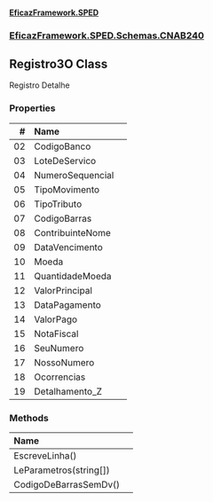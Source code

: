 #### [EficazFramework.SPED](EficazFrameworkSPED.md 'EficazFramework SPED')
### [EficazFramework.SPED.Schemas.CNAB240](EficazFramework.SPED.Schemas.CNAB240.md 'EficazFramework.SPED.Schemas.CNAB240')

## Registro3O Class

Registro Detalhe
### Properties

| # | Name | |
| ---: | :--- | :--- |
| 02 | CodigoBanco |  |
| 03 | LoteDeServico |  |
| 04 | NumeroSequencial |  |
| 05 | TipoMovimento |  |
| 06 | TipoTributo |  |
| 07 | CodigoBarras |  |
| 08 | ContribuinteNome |  |
| 09 | DataVencimento |  |
| 10 | Moeda |  |
| 11 | QuantidadeMoeda |  |
| 12 | ValorPrincipal |  |
| 13 | DataPagamento |  |
| 14 | ValorPago |  |
| 15 | NotaFiscal |  |
| 16 | SeuNumero |  |
| 17 | NossoNumero |  |
| 18 | Ocorrencias |  |
| 19 | Detalhamento_Z |  |
### Methods

| Name | |
| :--- | :--- |
| EscreveLinha() |  |
| LeParametros(string[]) |  |
| CodigoDeBarrasSemDv() |  |
